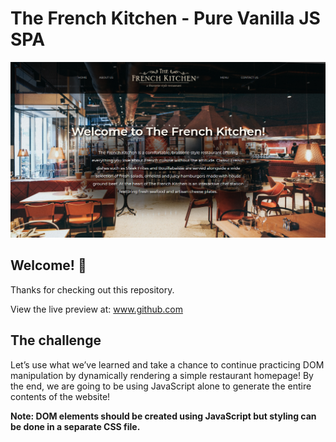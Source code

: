 # The French Kitchen - Pure Vanilla JS SPA

![Design preview for The French Kitchen single page website](./dist/images/theFrenchKitchen.PNG)

## Welcome! 👋

Thanks for checking out this repository.

View the live preview at: www.github.com

## The challenge

Let’s use what we’ve learned and take a chance to continue practicing DOM manipulation by dynamically rendering a simple restaurant homepage! By the end, we are going to be using JavaScript alone to generate the entire contents of the website!

**Note: DOM elements should be created using JavaScript but styling can be done in a separate CSS file.**
